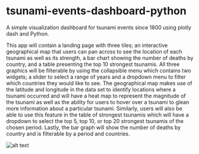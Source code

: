 # tsunami-events-dashboard-python
A simple visualization dashboard for tsunami events since 1800 using plotly dash and Python.

This app will contain a landing page with three tiles; an interactive geographical map that users can pan across to see the location of each tsunami as well as its strength, a bar chart showing the number of deaths by country, and a table presenting the top 10 strongest tsunamis. All three graphics will be filterable by using the collapsible menu which contains two widgets; a slider to select a range of years and a dropdown menu to filter which countries they would like to see. The geographical map makes use of the latitude and longitude in the data set to identify locations where a tsunami occurred and will have a heat map to represent the magnitude of the tsunami as well as the ability for users to hover over a tsunami to glean more information about a particular tsunami. Similarly, users will also be able to use this feature in the table of strongest tsunamis which will have a dropdown to select the top 5, top 10, or top 20 strongest tsunamis of the chosen period. Lastly, the bar graph will show the number of deaths by country and is filterable by a period and countries.

![alt text](https://github.com/UBC-MDS/tsunami-events-dashboard-python/blob/feature/docs/tsunami_dashboard_sketch.jpg)
